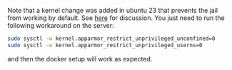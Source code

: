 

Note that a kernel change was added in ubuntu 23 that prevents the jail from working by default.
See [here](https://github.com/google/nsjail/issues/236) for discussion.
You just need to run the following workaround on the server:
```bash
sudo sysctl -w kernel.apparmor_restrict_unprivileged_unconfined=0
sudo sysctl -w kernel.apparmor_restrict_unprivileged_userns=0
```
and then the docker setup will work as expected.